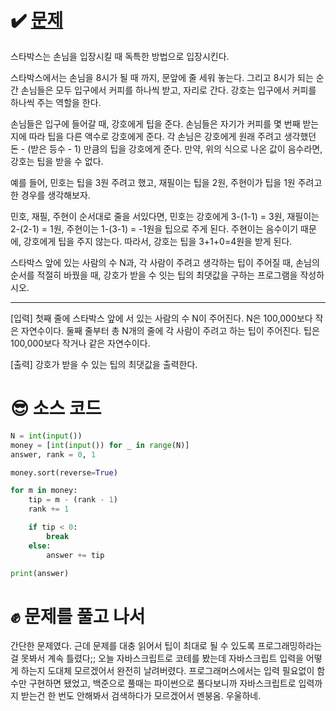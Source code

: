 # ✔️ [문제](https://www.acmicpc.net/problem/1758)
스타박스는 손님을 입장시킬 때 독특한 방법으로 입장시킨다.

스타박스에서는 손님을 8시가 될 때 까지, 문앞에 줄 세워 놓는다. 그리고 8시가 되는 순간 손님들은 모두 입구에서 커피를 하나씩 받고, 자리로 간다. 강호는 입구에서 커피를 하나씩 주는 역할을 한다.

손님들은 입구에 들어갈 때, 강호에게 팁을 준다. 손님들은 자기가 커피를 몇 번째 받는지에 따라 팁을 다른 액수로 강호에게 준다. 각 손님은 강호에게 원래 주려고 생각했던 돈 - (받은 등수 - 1) 만큼의 팁을 강호에게 준다. 만약, 위의 식으로 나온 값이 음수라면, 강호는 팁을 받을 수 없다.

예를 들어, 민호는 팁을 3원 주려고 했고, 재필이는 팁을 2원, 주현이가 팁을 1원 주려고 한 경우를 생각해보자.

민호, 재필, 주현이 순서대로 줄을 서있다면, 민호는 강호에게 3-(1-1) = 3원, 재필이는 2-(2-1) = 1원, 주현이는 1-(3-1) = -1원을 팁으로 주게 된다. 주현이는 음수이기 때문에, 강호에게 팁을 주지 않는다. 따라서, 강호는 팁을 3+1+0=4원을 받게 된다.

스타박스 앞에 있는 사람의 수 N과, 각 사람이 주려고 생각하는 팁이 주어질 때, 손님의 순서를 적절히 바꿨을 때, 강호가 받을 수 잇는 팁의 최댓값을 구하는 프로그램을 작성하시오.

---
[입력]
첫째 줄에 스타박스 앞에 서 있는 사람의 수 N이 주어진다. N은 100,000보다 작은 자연수이다. 둘째 줄부터 총 N개의 줄에 각 사람이 주려고 하는 팁이 주어진다. 팁은 100,000보다 작거나 같은 자연수이다.

[출력]
강호가 받을 수 있는 팁의 최댓값을 출력한다.

# 😎 소스 코드
```python
N = int(input())
money = [int(input()) for _ in range(N)]
answer, rank = 0, 1

money.sort(reverse=True)

for m in money:
    tip = m - (rank - 1)
    rank += 1

    if tip < 0:
        break
    else:
        answer += tip

print(answer)
```
# ✊ 문제를 풀고 나서
간단한 문제였다. 근데 문제를 대충 읽어서 팁이 최대로 될 수 있도록 프로그래밍하라는걸 못봐서 계속 틀렸다;; 오늘 자바스크립트로 코테를 봤는데 자바스크립트 입력을 어떻게 하는지 도대체 모르겠어서 완전히 날려버렸다. 프로그래머스에서는 입력 필요없이 함수만 구현하면 됐었고, 백준으로 풀때는 파이썬으로 풀다보니까 자바스크립트로 입력까지 받는건 한 번도 안해봐서 검색하다가 모르겠어서 멘붕옴. 우울하네.
